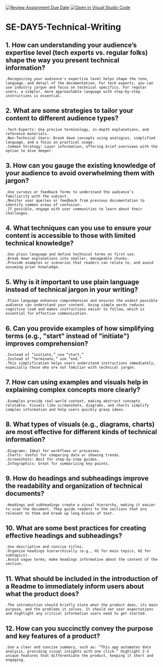 [![Review Assignment Due Date](https://classroom.github.com/assets/deadline-readme-button-22041afd0340ce965d47ae6ef1cefeee28c7c493a6346c4f15d667ab976d596c.svg)](https://classroom.github.com/a/zsAR-pyY)
[![Open in Visual Studio Code](https://classroom.github.com/assets/open-in-vscode-2e0aaae1b6195c2367325f4f02e2d04e9abb55f0b24a779b69b11b9e10269abc.svg)](https://classroom.github.com/online_ide?assignment_repo_id=17064049&assignment_repo_type=AssignmentRepo)
# SE-DAY5-Technical-Writing
## 1. How can understanding your audience’s expertise level (tech experts vs. regular folks) shape the way you present technical information?
    .Recognizing your audience's expertise level helps shape the tone, language, and detail of the documentation. For tech experts, you can use industry jargon and focus on technical specifics. For regular users, a simpler, more approachable language with step-by-step instructions is essential.


## 2. What are some strategies to tailor your content to different audience types?
    .Tech Experts: Use precise terminology, in-depth explanations, and reference materials.
    .Non-Technical Users: Break down concepts using analogies, simplified language, and a focus on practical usage.
    .Common Strategy: Layer information, offering brief overviews with the option to dive deeper.


## 3. How can you gauge the existing knowledge of your audience to avoid overwhelming them with jargon?
    .Use surveys or feedback forms to understand the audience’s familiarity with the subject.
    .Monitor user queries or feedback from previous documentation to identify common areas of confusion.
    .If possible, engage with user communities to learn about their challenges.



## 4. What techniques can you use to ensure your content is accessible to those with limited technical knowledge?
    .Use plain language and define technical terms on first use.
    .Break down explanations into smaller, manageable chunks.
    .Provide examples or scenarios that readers can relate to, and avoid assuming prior knowledge.



## 5. Why is it important to use plain language instead of technical jargon in your writing?
    .Plain language enhances comprehension and ensures the widest possible audience can understand your content. Using simple words reduces cognitive load and makes instructions easier to follow, which is essential for effective communication.


## 6. Can you provide examples of how simplifying terms (e.g., "start" instead of "initiate") improves comprehension?
    .Instead of “initiate,” use “start.”
    .Instead of “terminate,” use “end.”
    .This simplification helps users understand instructions immediately, especially those who are not familiar with technical jargon.



## 7. How can using examples and visuals help in explaining complex concepts more clearly?
    .Examples provide real-world context, making abstract concepts relatable. Visuals like screenshots, diagrams, and charts simplify complex information and help users quickly grasp ideas.


## 8. What types of visuals (e.g., diagrams, charts) are most effective for different kinds of technical information?
    .Diagrams: Ideal for workflows or processes.
    .Charts: Useful for comparing data or showing trends.
    .Screenshots: Best for step-by-step guides.
    .Infographics: Great for summarizing key points.




## 9. How do headings and subheadings improve the readability and organization of technical documents?
    .Headings and subheadings create a visual hierarchy, making it easier to scan the document. They guide readers to the sections that are relevant to them and break up long blocks of text.


## 10. What are some best practices for creating effective headings and subheadings?
    .Use descriptive and concise titles.
    .Organize headings hierarchically (e.g., H1 for main topics, H2 for subtopics).
    .Avoid vague terms; make headings informative about the content of the section.



## 11. What should be included in the introduction of a Readme to immediately inform users about what the product does?
    .The introduction should briefly state what the product does, its main purpose, and the problems it solves. It should set user expectations and highlight any critical information users need to get started.


## 12. How can you succinctly convey the purpose and key features of a product?
    .Use a clear and concise summary, such as: “This app automates data analysis, providing visual insights with one click.” Highlight 2-3 unique features that differentiate the product, keeping it short and engaging.


